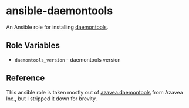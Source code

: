 # ansible-daemontools

An Ansible role for installing [daemontools](http://cr.yp.to/daemontools.html).

## Role Variables

- `daemontools_version` - daemontools version

## Reference

This ansible role is taken mostly out of [azavea.daemontools](https://github.com/azavea/ansible-daemontools.git) from Azavea Inc., but I stripped it down for brevity.
